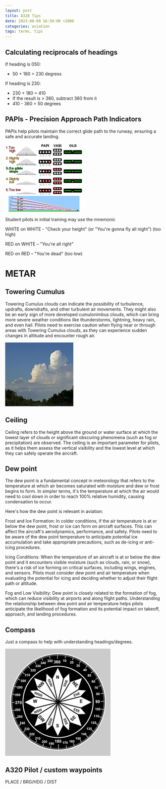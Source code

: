 ```yaml
---
layout: post
title: A320 Tips
date: 2023-08-09 16:50:00 +2000
categories: aviation
tags: terms, tips
---
```


## Calculating **reciprocals** of headings

If heading is 050:
- 50 + 180 = 230 degress

If heading is 230:
- 230 + 180 = 410
- If the result is > 360, subtract 360 from it
- 410 - 360 = 50 degrees


## PAPIs - Precision Approach Path Indicators

PAPIs help pilots maintain the correct glide path to the runway, ensuring a safe and accurate landing.


![](./images/aviation-notes-papis.png)


Student pilots in initial training may use the mnemonic

WHITE on WHITE - "Check your height" (or "You're gonna fly all night") (too high)

RED on WHITE – "You're all right"

RED on RED – "You're dead" (too low)


# METAR

## Towering Cumulus


Towering Cumulus clouds can indicate the possibility of turbulence, updrafts, downdrafts, and other turbulent air movements. They might also be an early sign of more developed cumulonimbus clouds, which can bring more severe weather conditions like thunderstorms, lightning, heavy rain, and even hail. Pilots need to exercise caution when flying near or through areas with Towering Cumulus clouds, as they can experience sudden changes in altitude and encounter rough air.

![](./images/aviation-notes-towering-cumulus.jpg)


## Ceiling

Ceiling refers to the height above the ground or water surface at which the lowest layer of clouds or significant obscuring phenomena (such as fog or precipitation) are observed. The ceiling is an important parameter for pilots, as it helps them assess the vertical visibility and the lowest level at which they can safely operate the aircraft.


## Dew point

The dew point is a fundamental concept in meteorology that refers to the temperature at which air becomes saturated with moisture and dew or frost begins to form. In simpler terms, it's the temperature at which the air would need to cool down in order to reach 100% relative humidity, causing condensation to occur.

Here's how the dew point is relevant in aviation:

Frost and Ice Formation: In colder conditions, if the air temperature is at or below the dew point, frost or ice can form on aircraft surfaces. This can affect the aircraft's aerodynamics, performance, and safety. Pilots need to be aware of the dew point temperature to anticipate potential ice accumulation and take appropriate precautions, such as de-icing or anti-icing procedures.

Icing Conditions: When the temperature of an aircraft is at or below the dew point and it encounters visible moisture (such as clouds, rain, or snow), there's a risk of ice forming on critical surfaces, including wings, engines, and sensors. Pilots must consider dew point and air temperature when evaluating the potential for icing and deciding whether to adjust their flight path or altitude.

Fog and Low Visibility: Dew point is closely related to the formation of fog, which can reduce visibility at airports and along flight paths. Understanding the relationship between dew point and air temperature helps pilots anticipate the likelihood of fog formation and its potential impact on takeoff, approach, and landing procedures.


## Compass
Just a compass to help with understanding headings/degrees.

![](./images/aviation-notes-compass.png)



## A320 Pilot / custom waypoints

PLACE /  BRG/HDG /  DIST
